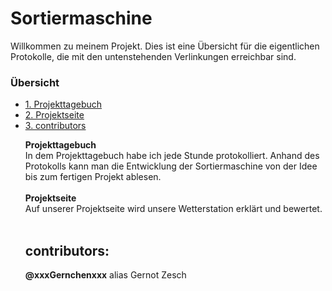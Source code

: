 # Sortiermaschine

Willkommen zu meinem Projekt. Dies ist eine Übersicht für die eigentlichen Protokolle, die mit den untenstehenden Verlinkungen erreichbar sind.

<h3> Übersicht </h3>
<ul style="list-stlye-type:none">
<li><a href="Projekttagebuch.md">1. Projekttagebuch</a></h2></li>
<li><a href="Projektseite.md">2. Projektseite</a></h2></li>
<li><a href="#contributors">3. contributors</a></h2></li>

<p><b>Projekttagebuch</b><br>
  In dem Projekttagebuch habe ich jede Stunde protokolliert. Anhand des Protokolls kann man die Entwicklung der Sortiermaschine von der Idee bis zum fertigen Projekt ablesen.<br><br>
<b>Projektseite</b><br>
  Auf unserer Projektseite wird unsere Wetterstation erklärt und bewertet.<br><br>

<h2 id="contributors">contributors:</h2>
<b>@xxxGernchenxxx</b> alias Gernot Zesch<br>
